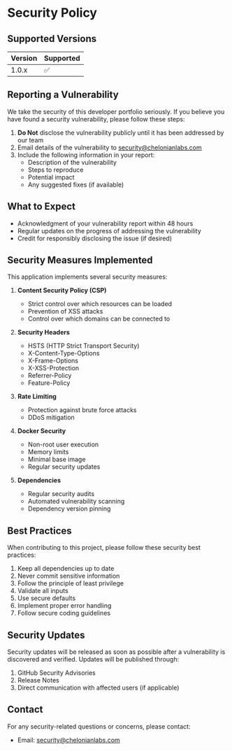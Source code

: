 # Security Policy

## Supported Versions

| Version | Supported          |
| ------- | ------------------ |
| 1.0.x   | :white_check_mark: |

## Reporting a Vulnerability

We take the security of this developer portfolio seriously. If you believe you have found a security vulnerability, please follow these steps:

1. **Do Not** disclose the vulnerability publicly until it has been addressed by our team
2. Email details of the vulnerability to security@chelonianlabs.com
3. Include the following information in your report:
   - Description of the vulnerability
   - Steps to reproduce
   - Potential impact
   - Any suggested fixes (if available)

## What to Expect

- Acknowledgment of your vulnerability report within 48 hours
- Regular updates on the progress of addressing the vulnerability
- Credit for responsibly disclosing the issue (if desired)

## Security Measures Implemented

This application implements several security measures:

1. **Content Security Policy (CSP)**
   - Strict control over which resources can be loaded
   - Prevention of XSS attacks
   - Control over which domains can be connected to

2. **Security Headers**
   - HSTS (HTTP Strict Transport Security)
   - X-Content-Type-Options
   - X-Frame-Options
   - X-XSS-Protection
   - Referrer-Policy
   - Feature-Policy

3. **Rate Limiting**
   - Protection against brute force attacks
   - DDoS mitigation

4. **Docker Security**
   - Non-root user execution
   - Memory limits
   - Minimal base image
   - Regular security updates

5. **Dependencies**
   - Regular security audits
   - Automated vulnerability scanning
   - Dependency version pinning

## Best Practices

When contributing to this project, please follow these security best practices:

1. Keep all dependencies up to date
2. Never commit sensitive information
3. Follow the principle of least privilege
4. Validate all inputs
5. Use secure defaults
6. Implement proper error handling
7. Follow secure coding guidelines

## Security Updates

Security updates will be released as soon as possible after a vulnerability is discovered and verified. Updates will be published through:

1. GitHub Security Advisories
2. Release Notes
3. Direct communication with affected users (if applicable)

## Contact

For any security-related questions or concerns, please contact:
- Email: security@chelonianlabs.com
